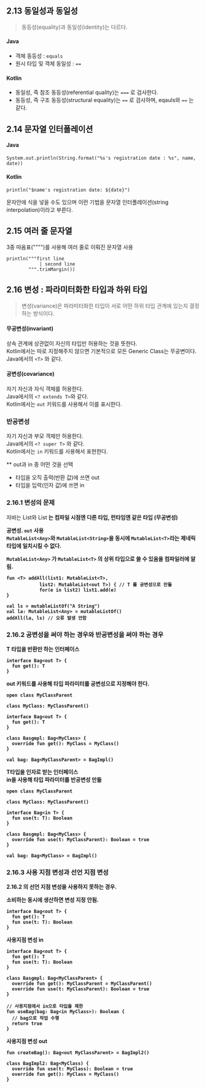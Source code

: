 ## 2.13 동일성과 동일성

>동등성(equality)과 동일성(identity)는 다르다.
#### Java
- 객체 동등성 : `equals`
- 원시 타입 및 객체 동일성 : `==`

#### Kotlin
- 동일성, 즉 참조 동등성(referential quality)는 `===` 로 검사한다.
- 동등성, 즉 구조 동등성(structural equality)는 `==` 로 검사하며, eqauls와 `==` 는 같다.


## 2.14 문자열 인터폴레이션
#### Java
```
System.out.println(String.format("%s's registration date : %s", name, date))
```

#### Kotlin
```
println("$name's registration date: ${date}")
```

문자안에 식을 넣을 수도 있으며 이런 기법을 문자열 인터폴레이션(string interpolation)이라고 부른다.

## 2.15 여러 줄 문자열

3중 따옴표("""")를 사용해 여러 줄로 이뤄진 문자열 사용

```
println("""first line
            | second line
        """.trimMargin())
```

## 2.16 변성 : 파라미터화한 타입과 하위 타입

>변성(variance)은 파라미터화한 타입이 서로 어떤 하위 타입 관계에 있는지 결정하는 방식이다.

#### 무공변성(invariant)

상속 관계에 상관없이 자신의 타입만 허용하는 것을 뜻한다.  
Kotlin에서는 따로 지정해주지 않으면 기본적으로 모든 Generic Class는 무공변이다.  
Java에서의 `<T>` 와 같다.

#### 공변성(covariance)

자기 자신과 자식 객체를 허용한다.  
Java에서의 `<? extends T>`와 같다.  
Kotlin에서는 `out` 키워드를 사용해서 이를 표시한다.

### 반공변성

자기 자신과 부모 객체만 허용한다.  
Java에서의 `<? super T>` 와 같다.  
Kotlin에서는 `in` 키워드를 사용해서 표현한다.

** out과 in 중 어떤 것을 선택
- 타입을 오직 출력(반환 값)에 쓰면 out
- 타입을 입력(인자 값)에 쓰면 in

### 2.16.1 변성의 문제

자바는 List<A>와 List<B> 는 컴파일 시점엔 다른 타입, 런타임엔 같은 타입 (무공변성)

공변성. `out` 사용  
`MutableList<Any>`와 `MutableList<String>`을 동시에 `MutableList<T>`라는 제네릭 타입에 일치시킬 수 없다.  
 
`MutableList<Any>` 가 `MutableList<T>` 의 상위 타입으로 쓸 수 있음을 컴파일러에 알림.

```
fun <T> addAll(list1: MutableList<T>, 
            list2: MutableList<out T>) { // T 를 공변성으로 만듦
            for(e in list2) list1.add(e)
}

val ls = mutableListOf("A String")
val la: MutableList<Any> = mutableListOf()
addAll(la, ls) // 오류 발생 안함
```

### 2.16.2 공변성을 써야 하는 경우와 반공변성을 써야 하는 경우

            
T 타입을 반환만 하는 인터페이스            
```
interface Bag<out T> {
  fun get(): T
}
```

out 키워드를 사용해 타입 파라미터를 공변성으로 지정해야 한다.
```
open class MyClassParent

class MyClass: MyClassParent()

interface Bag<out T> {
  fun get(): T
}

class Basgmpl: Bag<MyClass> {
  override fun get(): MyClass = MyClass()
}

val bag: Bag<MyClassParent> = BagImpl()
```

T타입을 인자로 받는 인터페이스  
in을 사용해 타입 파라미터를 반공변성 만듦
```
open class MyClassParent

class MyClass: MyClassParent()

interface Bag<in T> {
  fun use(t: T): Boolean
}

class Basgmpl: Bag<MyClass> {
  override fun use(t: MyClassParent): Boolean = true
}

val bag: Bag<MyClass> = BagImpl()
```

### 2.16.3 사용 지점 변성과 선언 지점 변성

2.16.2 의 선언 지점 변성을 사용하지 못하는 경우.

소비하는 동시에 생산하면 변성 지정 안됨.
```
interface Bag<out T> {
  fun get(): T
  fun use(t: T): Boolean
}
```

사용지점 변성 in
```
interface Bag<out T> {
  fun get(): T
  fun use(t: T): Boolean
}

class Basgmpl: Bag<MyClassParent> {
  override fun get(): MyClassParent = MyClassParent()
  override fun use(t: MyClassParent): Boolean = true
}

// 사용지점에서 in으로 타입을 제한
fun useBag(bag: Bag<in MyClass>): Boolean {
  // bag으로 작업 수행
  return true 
}
```

사용지점 변성 out
```
fun createBag(): Bag<out MyClassParent> = BagImpl2()

class BagImpl2: Bag<MyClass) {
  override fun use(t: MyClass): Boolean = true
  override fun get(): MyClass = MyClass()
}
```


